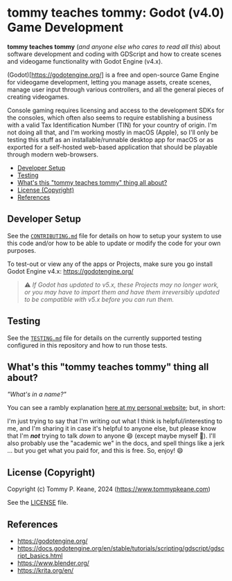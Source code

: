 # tommy teaches tommy: Godot (v4.0) Game Development

__tommy teaches tommy__ (_and anyone else who cares to read all this_) about software development and coding with GDScript and how to create scenes and videogame functionality with Godot Engine (v4.x).

(Godot)[https://godotengine.org/] is a free and open-source Game Engine for videogame development, letting you manage assets, create scenes, manage user input through various controllers, and all the general pieces of creating videogames.

Console gaming requires licensing and access to the development SDKs for the consoles, which often also seems to require establishing a business with a valid Tax Identification Number (TIN) for your country of origin. I'm not doing all that, and I'm working mostly in macOS (Apple), so I'll only be testing this stuff as an installable/runnable desktop app for macOS or as exported for a self-hosted web-based application that should be playable through modern web-browsers.

<!-- MarkdownTOC -->

- [Developer Setup](#developer-setup)
- [Testing](#testing)
- [What's this "tommy teaches tommy" thing all about?](#whats-this-tommy-teaches-tommy-thing-all-about)
- [License \(Copyright\)](#license-copyright)
- [References](#references)

<!-- /MarkdownTOC -->

<a id="developer-setup"></a>
## Developer Setup

See the [`CONTRIBUTING.md`](./.github/CONTRIBUTING.md) file for details on how to setup your system to use this code and/or how to be able to update or modify the code for your own purposes.

To test-out or view any of the apps or Projects, make sure you go install Godot Engine v4.x: https://godotengine.org/

> ⚠️ _If Godot has updated to v5.x, these Projects may no longer work, or you may have to import them and have them irreversibly updated to be compatible with v5.x before you can run them._

<a id="testing"></a>
## Testing

See the [`TESTING.md`](./TESTING.md) file for details on the currently supported testing configured in this repository and how to run those tests.

<a id="whats-this-tommy-teaches-tommy-thing-all-about"></a>
## What's this "tommy teaches tommy" thing all about?

_"What's in a name?"_

You can see a rambly explanation [here at my personal website](https://tommypkeane.com/about-tommy/tommy-teaches-tommy.html); but, in short:

I'm just trying to say that I'm writing out what I think is helpful/interesting to me, and I'm sharing it in case it's helpful to anyone else, but please know that I'm ___not___ trying to talk _down_ to anyone :smile: (except maybe myself :ghost:). I'll also probably use the "academic we" in the docs, and spell things like a jerk ... but you get what you paid for, and this is free. So, enjoy! :smile:

<a id="license-copyright"></a>
## License (Copyright)

Copyright (c) Tommy P. Keane, 2024 (https://www.tommypkeane.com)

See the [LICENSE](./LICENSE) file.

<a id="references"></a>
## References

- https://godotengine.org/
- https://docs.godotengine.org/en/stable/tutorials/scripting/gdscript/gdscript_basics.html
- https://www.blender.org/
- https://krita.org/en/
